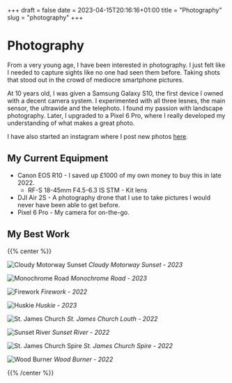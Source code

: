 +++ 
draft = false
date = 2023-04-15T20:16:16+01:00
title = "Photography"
slug = "photography" 
+++

# Photography

From a very young age, I have been interested in photography. I just felt like I needed to capture sights like no one had seen them before. Taking shots that stood out in the crowd of mediocre smartphone pictures.

At 10 years old, I was given a Samsung Galaxy S10, the first device I owned with a decent camera system. I experimented with all three lesnes, the main sensor, the ultrawide and the telephoto. I found my passion with landscape photography. Later, I upgraded to a Pixel 6 Pro, where I really developed my understanding of what makes a great photo.

I have also started an instagram where I post new photos [here](https://instagram.com/xander.pics).

## My Current Equipment

- Canon EOS R10 - I saved up £1000 of my own money to buy this in late 2022.
  - RF-S 18-45mm F4.5-6.3 IS STM - Kit lens
- DJI Air 2S - A photography drone that I use to take pictures I would never have been able to get before.
- Pixel 6 Pro - My camera for on-the-go.

## My Best Work

{{% center %}}

![Cloudy Motorway Sunset](/images/photographs/motorway-sunset.jpg) *Cloudy Motorway Sunset - 2023*

![Monochrome Road](/images/photographs/monochrome-road.jpg) *Monochrome Road - 2023*

![Firework](/images/photographs/firework.jpg) *Firework - 2022*

![Huskie](/images/photographs/huskie.jpg) *Huskie - 2023*

![St. James Church](/images/photographs/st-james-church-louth.jpg) *St. James Church Louth - 2022*

![Sunset River](/images/photographs/sunset-river.jpg) *Sunset River - 2022*

![St. James Church Spire](/images/photographs/st-james-church-louth-spire.jpg) *St. James Church Spire - 2022*

![Wood Burner](/images/photographs/wood-burner.jpg) *Wood Burner - 2022*

{{% /center %}}
